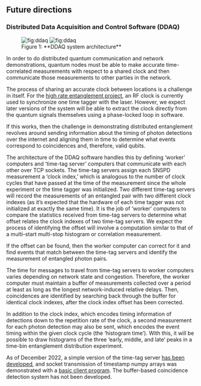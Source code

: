 ## Future directions

### Distributed Data Acquisition and Control Software (DDAQ)

<figure markdown> 
    <a name='fig:ddaq'></a> 
    <img alt="fig:ddaq" style="width: nil; margin: auto;" src="../figs/DDAQ_light.svg#only-light" >
    <img alt="fig:ddaq" style="width: nil; margin: auto;" src="../figs/DDAQ_dark.svg#only-dark" > 
    <figcaption markdown> Figure 1: **DDAQ system architecture**</figcaption>
    </figure>

In order to do distributed quantum communication and network demonstrations, quantum nodes must be able to make accurate time-correlated measurements with respect to a shared clock and then communicate those measurements to other parties in the network.

The process of sharing an accurate clock between locations is a challenge in itself. For the [high rate entanglement project](.../chapter_05/), an RF clock is currently used to synchronize one time tagger with the laser. However, we expect later versions of the system will be able to extract the clock directly from the quantum signals themselves using a phase-locked loop in software.

If this works, then the challenge in demonstrating distributed entanglement revolves around sending information about the timing of photon detections over the internet and aligning them in time to determine what events correspond to coincidences and, therefore, valid qubits.

The architecture of the DDAQ software handles this by defining ‘worker’ computers and ‘time-tag server’ computers that communicate with each other over TCP sockets. The time-tag servers assign each SNSPD measurement a ‘clock index,’ which is analogous to the number of clock cycles that have passed at the time of the measurement since the whole experiment or the time tagger was initialized. Two different time-tag servers will record the measurements of an entangled pair with two different clock indexes (as it’s expected that the hardware of each time tagger was not initialized at exactly the same time). It is the job of ‘worker’ computers to compare the statistics received from time-tag servers to determine what offset relates the clock indexes of two time-tag servers. We expect the process of identifying the offset will involve a computation similar to that of a multi-start multi-stop histogram or correlation measurement.

If the offset can be found, then the worker computer can correct for it and find events that match between the time-tag servers and identify the measurement of entangled photon pairs.

The time for messages to travel from time-tag servers to worker computers varies depending on network state and congestion. Therefore, the worker computer must maintain a buffer of measurements collected over a period at least as long as the longest network-induced relative delays. Then, coincidences are identified by searching back through the buffer for identical clock indexes, after the clock index offset has been corrected.

In addition to the clock index, which encodes timing information of detections down to the repetition rate of the clock, a second measurement for each photon detection may also be sent, which encodes the event timing within the given clock cycle (the ‘histogram time’). With this, it will be possible to draw histograms of the three ‘early, middle, and late’ peaks in a time-bin entanglement distribution experiment.

As of December 2022, a simple version of the time-tag server [has been developed](https://github.com/sansseriff/tag_gui/blob/master/tag_server.py), and socket transmission of timestamp numpy arrays was demonstrated with a [basic client program](https://github.com/sansseriff/tag_gui/blob/master/client_manger.py). The buffer-based coincidence detection system has not been developed.
